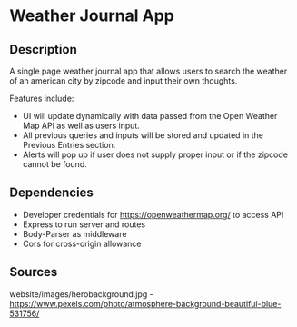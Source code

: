 # Weather Journal App

## Description

A single page weather journal app that allows users to search the weather of an american city by zipcode and input their own thoughts.

Features include:

* UI will update dynamically with data passed from the Open Weather Map API as well as users input.
* All previous queries and inputs will be stored and updated in the Previous Entries section.
* Alerts will pop up if user does not supply proper input or if the zipcode cannot be found.

## Dependencies

* Developer credentials for https://openweathermap.org/ to access API
* Express to run server and routes
* Body-Parser as middleware
* Cors for cross-origin allowance

## Sources

website/images/herobackground.jpg - https://www.pexels.com/photo/atmosphere-background-beautiful-blue-531756/